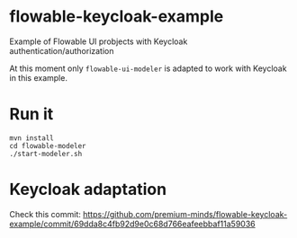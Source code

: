 # flowable-keycloak-example

Example of Flowable UI probjects with Keycloak authentication/authorization

At this moment only `flowable-ui-modeler` is adapted to work with Keycloak in this example.

# Run it

```
mvn install
cd flowable-modeler
./start-modeler.sh
```

# Keycloak adaptation

Check this commit: https://github.com/premium-minds/flowable-keycloak-example/commit/69dda8c4fb92d9e0c68d766eafeebbaf11a59036

